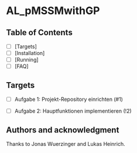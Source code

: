 # AL_pMSSMwithGP

## Table of Contents

- [ ] [Targets]
- [ ] [Installation]
- [ ] [Running]
- [ ] [FAQ]

## Targets
- [ ] Aufgabe 1: Projekt-Repository einrichten (#1)
- [ ] Aufgabe 2: Hauptfunktionen implementieren (!2)


## Authors and acknowledgment
Thanks to Jonas Wuerzinger and Lukas Heinrich.
